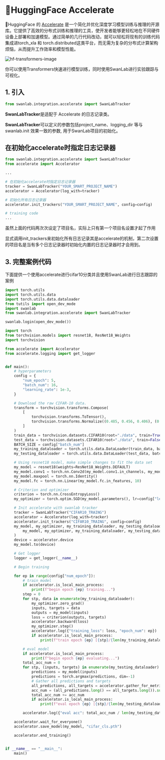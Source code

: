 # 🤗HuggingFace Accelerate

🤗HuggingFace 的 [Accelerate](https://huggingface.co/docs/accelerate/index) 是一个简化并优化深度学习模型训练与推理的开源库。它提供了高效的分布式训练和推理的工具，使开发者能够更轻松地在不同硬件设备上部署和加速模型。通过简单的几行代码改动，就可以轻松将现有的训练代码集成进torch_xla 和 torch.distributed这类平台，而无需为复杂的分布式计算架构烦恼，从而提升工作效率和模型性能。

![hf-transformers-image](/assets/ig-huggingface-transformers.png)

你可以使用Transformers快速进行模型训练，同时使用SwanLab进行实验跟踪与可视化。

## 1. 引入

```python
from swanlab.integration.accelerate import SwanLabTracker
```

**SwanLabTracker**是适配于 Accelerate 的日志记录类。

**SwanLabTracker**可以定义的参数包括project_name、logging_dir 等与 swanlab.init 效果一致的参数, 用于SwanLab项目的初始化。

## 在初始化accelerate时指定日志记录器

```python (1,7,12)
from swanlab.integration.accelerate import SwanLabTracker
from accelerate import Accelerator

...

# 在初始化accelerate时指定日志记录器
tracker = SwanLabTracker("YOUR_SMART_PROJECT_NAME")
accelerator = Accelerator(log_with=tracker)

# 初始化所有日志记录器
accelerator.init_trackers("YOUR_SMART_PROJECT_NAME", config=config)

# training code
...
```

虽然上面的代码两次次设定了项目名，实际上只有第一个项目名设置才起了作用

显式调用init_trackers来初始化所有日志记录其是accelerate的机制，第二次设置的项目名是当有多个日志记录器时初始化内置的日志记录器时才会用到。

## 3. 完整案例代码

下面提供一个使用accelerate进行cifar10分类并且使用SwanLab进行日志跟踪的案例

```python (1,7,12)
import torch.utils
import torch.utils.data
import torch.utils.data.dataloader
from tutils import open_dev_mode
import swanlab
from swanlab.integration.accelerate import SwanLabTracker

swanlab.login(open_dev_mode())

import torch
from torchvision.models import resnet18, ResNet18_Weights
import torchvision

from accelerate import Accelerator
from accelerate.logging import get_logger


def main():
    # hyperparameters
    config = {
        "num_epoch": 5,
        "batch_num": 16,
        "learning_rate": 1e-3,
    }

    # Download the raw CIFAR-10 data.
    transform = torchvision.transforms.Compose(
        [
            torchvision.transforms.ToTensor(),
            torchvision.transforms.Normalize((0.485, 0.456, 0.406), (0.229, 0.224, 0.225)),
        ]
    )
    train_data = torchvision.datasets.CIFAR10(root="./data", train=True, download=True, transform=transform)
    test_data = torchvision.datasets.CIFAR10(root="./data", train=False, download=True, transform=transform)
    BATCH_SIZE = config["batch_num"]
    my_training_dataloader = torch.utils.data.DataLoader(train_data, batch_size=BATCH_SIZE, shuffle=True)
    my_testing_dataloader = torch.utils.data.DataLoader(test_data, batch_size=BATCH_SIZE, shuffle=False)

    # Using resnet18 model, make simple changes to fit the data set
    my_model = resnet18(weights=ResNet18_Weights.DEFAULT)
    my_model.conv1 = torch.nn.Conv2d(my_model.conv1.in_channels, my_model.conv1.out_channels, 3, 1, 1)
    my_model.maxpool = torch.nn.Identity()
    my_model.fc = torch.nn.Linear(my_model.fc.in_features, 10)

    # Criterion and optimizer
    criterion = torch.nn.CrossEntropyLoss()
    my_optimizer = torch.optim.SGD(my_model.parameters(), lr=config["learning_rate"], momentum=0.9)

    # Init accelerate with swanlab tracker
    tracker = SwanLabTracker("CIFAR10_TRAING")
    accelerator = Accelerator(log_with=tracker)
    accelerator.init_trackers("CIFAR10_TRAING", config=config)
    my_model, my_optimizer, my_training_dataloader, my_testing_dataloader = accelerator.prepare(
        my_model, my_optimizer, my_training_dataloader, my_testing_dataloader
    )
    device = accelerator.device
    my_model.to(device)

    # Get logger
    logger = get_logger(__name__)

    # Begin training

    for ep in range(config["num_epoch"]):
        # train model
        if accelerator.is_local_main_process:
            print(f"begin epoch {ep} training...")
        step = 0
        for stp, data in enumerate(my_training_dataloader):
            my_optimizer.zero_grad()
            inputs, targets = data
            outputs = my_model(inputs)
            loss = criterion(outputs, targets)
            accelerator.backward(loss)
            my_optimizer.step()
            accelerator.log({"training_loss": loss, "epoch_num": ep})
            if accelerator.is_local_main_process:
                print(f"train epoch {ep} [{stp}/{len(my_training_dataloader)}] | train loss {loss}")

        # eval model
        if accelerator.is_local_main_process:
            print(f"begin epoch {ep} evaluating...")
        total_acc_num = 0
        for stp, (inputs, targets) in enumerate(my_testing_dataloader):
            predictions = my_model(inputs)
            predictions = torch.argmax(predictions, dim=-1)
            # Gather all predictions and targets
            all_predictions, all_targets = accelerator.gather_for_metrics((predictions, targets))
            acc_num = (all_predictions.long() == all_targets.long()).sum()
            total_acc_num += acc_num
            if accelerator.is_local_main_process:
                print(f"eval epoch {ep} [{stp}/{len(my_testing_dataloader)}] | val acc {acc_num/len(all_targets)}")

        accelerator.log({"eval acc": total_acc_num / len(my_testing_dataloader.dataset)})

    accelerator.wait_for_everyone()
    accelerator.save_model(my_model, "cifar_cls.pth")

    accelerator.end_training()


if __name__ == "__main__":
    main()

```
